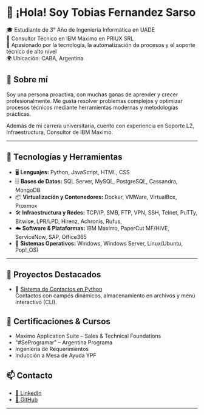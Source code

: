 # 👋 ¡Hola! Soy Tobias Fernandez Sarso

🎓 Estudiante de 3° Año de Ingeniería Informática en UADE  
💼 Consultor Técnico en IBM Maximo en PRIUX SRL  
🔧 Apasionado por la tecnología, la automatización de procesos y el soporte técnico de alto nivel  
🌍 Ubicación: CABA, Argentina

## 🧠 Sobre mí

Soy una persona proactiva, con muchas ganas de aprender y crecer profesionalmente. Me gusta resolver problemas complejos y optimizar procesos técnicos mediante herramientas modernas y metodologías prácticas.

Además de mi carrera universitaria, cuento con experiencia en Soporte L2, Infraestructura, Consultor de IBM Maximo.


---

## 🚀 Tecnologías y Herramientas

- 🖥️ **Lenguajes:** Python, JavaScript, HTML, CSS  
- 🗄️ **Bases de Datos:** SQL Server, MySQL, PostgreSQL, Cassandra, MongoDB  
- 📦 **Virtualización y Contenedores:** Docker, VMWare, VirtualBox, Proxmox  
- 🛠️ **Infraestructura y Redes:** TCP/IP, SMB, FTP, VPN, SSH, Telnet, PuTTy, Bitwise, LPR/LPD, Hirenz, Achronis, Rufus,
- ☁️ **Software & Plataformas:** IBM Maximo, PaperCut MF/HIVE, ServiceNow, SAP, Office365  
- 🐧 **Sistemas Operativos:** Windows, Windows Server, Linux(Ubuntu, Pop!_OS)

---

## 📌 Proyectos Destacados

- 📇 [Sistema de Contactos en Python](https://github.com/Tobiass10/Practicas-Python/tree/d06488ed8ebaf22771e323a1d8aa982ec4c2e611/TPO%20Programacion%201)  
  Contactos con campos dinámicos, almacenamiento en archivos y menú interactivo (CLI).

## 📜 Certificaciones & Cursos

- Maximo Application Suite – Sales & Technical Foundations  
- "#SeProgramar" – Argentina Programa  
- Ingeniería de Requerimientos  
- Inducción a Mesa de Ayuda YPF

## 📫 Contacto

- [💼 LinkedIn](https://www.linkedin.com/in/tobiasfernandezsarso)
- [🐙 GitHub](https://github.com/Tobiass10)

---

